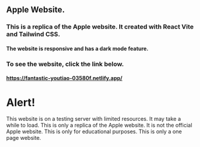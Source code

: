 ## Apple Website. 


### This is a replica of the Apple website. It created with React Vite and Tailwind CSS.
#### The website is responsive and has a dark mode feature.

### To see the website, click the link below.
#### https://fantastic-youtiao-03580f.netlify.app/

# Alert! 
This website is on a testing server with limited resources. It may take a while to load.
This is only a replica of the Apple website. It is not the official Apple website.
This is only for educational purposes.
This is only a one page website.